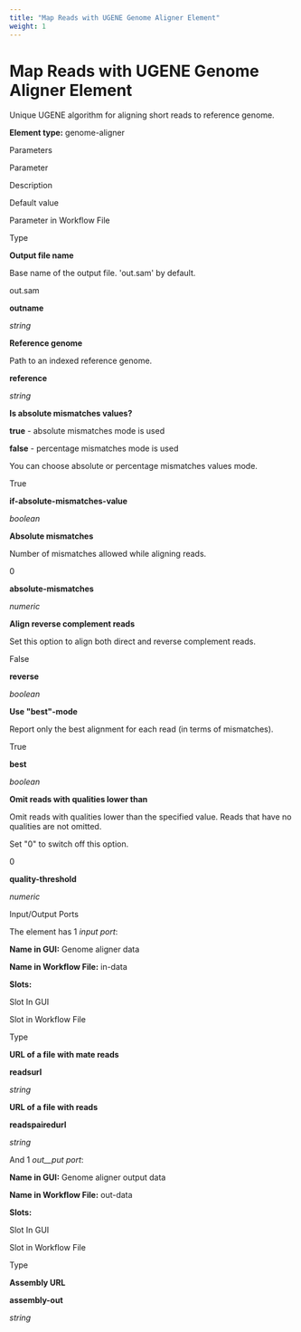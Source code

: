 ```yaml
---
title: "Map Reads with UGENE Genome Aligner Element"
weight: 1
---
```



# Map Reads with UGENE Genome Aligner Element

Unique UGENE algorithm for aligning short reads to reference genome.

**Element type:** genome-aligner

Parameters

Parameter

Description

Default value

Parameter in Workflow File

Type

**Output file name**

Base name of the output file. 'out.sam' by default.

out.sam

**outname**

 _string_

**Reference genome**

Path to an indexed reference genome.



**reference**

_string_

**Is absolute mismatches values?**

**true** \- absolute mismatches mode is used

**false** \- percentage mismatches mode is used

You can choose absolute or percentage mismatches values mode.

True

**if-absolute-mismatches-value**

_boolean_

**Absolute mismatches**

Number of mismatches allowed while aligning reads.

0

**absolute-mismatches**

_numeric_

**Align reverse complement reads**

Set this option to align both direct and reverse complement reads.

False

**reverse**

_boolean_

**Use "best"-mode**

Report only the best alignment for each read (in terms of mismatches).

True

**best**

_boolean_

**Omit reads with qualities lower than**

Omit reads with qualities lower than the specified value. Reads that have no qualities are not omitted.

Set "0" to switch off this option.

0

**quality-threshold**

_numeric_

Input/Output Ports

The element has 1 _input port_:

**Name in GUI:** Genome aligner data

**Name in Workflow File:** in-data

**Slots:**

Slot In GUI

Slot in Workflow File

Type

**URL of a file with mate reads**

**readsurl**

_string_

**URL of a file with reads**

**readspairedurl**

_string_

And 1 _out__put port_:

**Name in GUI:** Genome aligner output data

**Name in Workflow File:** out-data

**Slots:**

Slot In GUI

Slot in Workflow File

Type

**Assembly URL**

**assembly-out**

_string_
